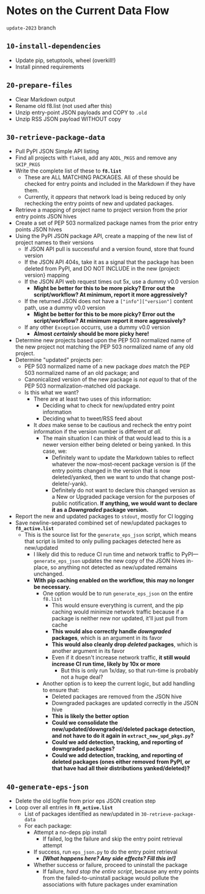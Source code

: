 # Notes on the Current Data Flow

`update-2023` branch

## `10-install-dependencies`

- Update pip, setuptools, wheel (overkill!)
- Install pinned requirements

## `20-prepare-files`

- Clear Markdown output
- Rename old f8.list (not used after this)
- Unzip entry-point JSON payloads and COPY to `.old`
- Unzip RSS JSON payload WITHOUT copy

## `30-retrieve-package-data`

- Pull PyPI JSON Simple API listing
- Find all projects with `flake8`, add any `ADDL_PKGS` and remove any `SKIP_PKGS`
- Write the complete list of these to **`f8.list`**
  - These are ALL MATCHING PACKAGES. All of these should be checked for entry points and included in the Markdown if they have them.
  - Currently, it _appears_ that network load is being reduced by only rechecking the entry points of new and updated packages.
- Retrieve a mapping of project name to project version from the prior entry points JSON hives
- Create a set of PEP 503 normalized package names from the prior entry points JSON hives
- Using the PyPI JSON package API, create a mapping of the new list of project names to their versions
  - If JSON API pull is successful and a version found, store that found version
  - If the JSON API 404s, take it as a signal that the package has been deleted from PyPI, and DO NOT INCLUDE in the new {project: version} mapping
  - If the JSON API web request times out 5x, use a dummy v0.0 version
    - **Might be better for this to be more picky? Error out the script/workflow? At minimum, report it more aggressively?**
  - If the returned JSON does not have a `["info"]["version"]` content path, use a dummy v0.0 version
    - **Might be better for this to be more picky? Error out the script/workflow? At minimum report it more aggressively?**
  - If any other `Exception` occurrs, use a dummy v0.0 version
    - **Almost *certainly* should be more picky here!**
- Determine new projects based upon the PEP 503 normalized name of the new project not matching the PEP 503 normalized name of any old project.
- Determine "updated" projects per:
  - PEP 503 normalized name of a new package *does* match the PEP 503 normalized name of an old package; and
  - Canonicalized version of the new package is *not equal* to that of the PEP 503 normalization-matched old package.
  - Is this what we want?
    - There are at least two uses of this information:
      - Deciding what to check for new/updated entry point information
      - Deciding what to tweet/RSS feed about
    - It *does* make sense to be cautious and recheck the entry point information if the version number is different *at all*.
      - The main situation I can think of that would lead to this is a newer version either being deleted or being yanked. In this case, we:
        - Definitely want to update the Markdown tables to reflect whatever the now-most-recent package version is (if the entry points changed in the version that is now deleted/yanked, then we want to undo that change post-delete/-yank).
        - Definitely do not want to declare this changed version as a New or Upgraded package version for the purposes of public notification. **If anything, we would want to declare it as a *Downgraded* package version.**
- Report the new and updated packages to `stdout`, mostly for CI logging
- Save newline-separated combined set of new/updated packages to **`f8_active.list`**
  - This is the source list for the `generate_eps_json` script, which means that script is limited to only pulling packages detected here as new/updated
    - I likely did this to reduce CI run time and network traffic to PyPI—`generate_eps_json` updates the new copy of the JSON hives in-place, so anything not detected as new/updated remains unchanged.
    - **With pip caching enabled on the workflow, this may no longer be necessary.**
      - One option would be to run `generate_eps_json` on the entire `f8.list`
        - This would ensure everything is current, and the pip caching would minimize network traffic because if a package is neither new nor updated, it'll just pull from cache
        - **This would also correctly handle *downgraded* packages**, which is an argument in its favor
        - **This would also cleanly drop *deleted* packages**, which is another argument in its favor
        - Even if it doesn't increase network traffic, **it still would increase CI run time, likely by 10x or more**
          - But this is only run 1x/day, so that run-time is probably not a huge deal?
      - Another option is to keep the current logic, but add handling to ensure that:
        - Deleted packages are removed from the JSON hive
        - Downgraded packages are updated correctly in the JSON hive
        - **This is likely the better option**
        - **Could we consolidate the new/updated/downgraded/deleted package detection, and not have to do it again in `extract_new_upd_pkgs.py`?**
        - **Could we add detection, tracking, and reporting of downgraded packages?**
        - **Could we add detection, tracking, and reporting of deleted packages (ones either removed from PyPI, or that have had all their distributions yanked/deleted)?**

## `40-generate-eps-json`

- Delete the old logfile from prior eps JSON creation step
- Loop over all entries in **`f8_active.list`**
  - List of packages identified as new/updated in `30-retrieve-package-data`
  - For each package:
    - Attempt a no-deps pip install
      - If failed, log the failure and skip the entry point retrieval attempt
    - If success, run `eps_json.py` to do the entry point retrieval
      - ***[What happens here? Any side effects? Fill this in!]***
    - Whether success or failure, proceed to uninstall the package
      - If failure, _hard stop the entire script_, because any entry points from
        the failed-to-uninstall package would pollute the associations with
        future packages under examination

